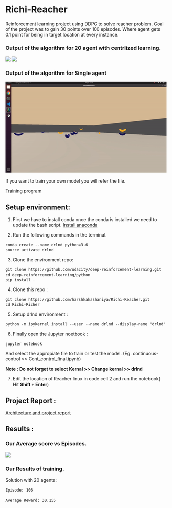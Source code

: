 # Richi-Reacher
Reinforcement learning project using DDPG to solve reacher problem. Goal of the project was to gain 30 points over 100 episodes.
Where agent gets 0.1 point for being in target location at every instance.

### Output of the algorithm for 20 agent with centrlized learning. 

<img src="https://github.com/harshkakashaniya/Richi-Reacher/blob/main/images/untrain_20.gif" width="400"/> <img src="https://github.com/harshkakashaniya/Richi-Reacher/blob/main/images/Train_20.gif" width="400"/> 

### Output of the algorithm for Single agent

![](https://github.com/harshkakashaniya/Minion_robot/blob/main/banana.gif)


If you want to train your own model you will refer the file.

[Training program](https://github.com/harshkakashaniya/Richi-Reacher/blob/main/continuous-control/Cont_control_final.ipynb)

## Setup environment:

1. First we have to install conda once the conda is installed we need to update the bash script.  [Install anaconda](https://docs.anaconda.com/anaconda/install/linux/)

2. Run the following commands in the terminal.
```
conda create --name drlnd python=3.6
source activate drlnd
```

3. Clone the environment repo:
```
git clone https://github.com/udacity/deep-reinforcement-learning.git
cd deep-reinforcement-learning/python
pip install .
```

4. Clone this repo :
```
git clone https://github.com/harshkakashaniya/Richi-Reacher.git
cd Richi-Richer
```

5. Setup drlnd environment :
```
python -m ipykernel install --user --name drlnd --display-name "drlnd"
```
6. Finally open the Jupyter noetbook :

```
jupyter notebook
```

And select the appropiate file to train or test the model.
(Eg. continuous-control >> Cont_control_final.ipynb)

**Note : Do not forget to select Kernal >> Change kernal >> drlnd**

7. Edit the location of Reacher linux in code cell 2 and run the notebook( Hit  **Shift + Enter**) 


## Project Report :

[Architecture and project report](https://github.com/harshkakashaniya/Minion_robot/blob/main/Report.md)

## Results :

### Our Average score vs Episodes.

![](https://github.com/harshkakashaniya/Richi-Richer/blob/main/images/20_agents.png)

### Our Results of training.
Solution with 20 agents :
```
Episode: 106 

Average Reward: 30.155
```
